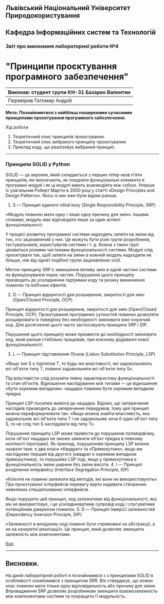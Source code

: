 ## Львівський Національний Університет Природокористування
## Кафедра Інформаційних систем та Технологій



### Звіт про виконання лабораторної роботи №4
# "Принципи проєктування програмного забезпечення"



| Виконав: студент групи КН-31 Базарко Валентин |
|----------------------------------------------|
| Перевірив:Татомир Андрій            |




**Мета:
Познайомитися з найбільш поширеними сучасними принципами проєктування програмного забезпечення.**


Хід роботи

1. Теоретичний опис принципів проєктування.
2. Теоретичний опис вибраного принципу проєктування.
3. Приклад коду, що реалізовує вибраний принцип.

_____________________________
###  Принципи SOLID у Python

SOLID — це акронім, який складається з перших літер назв п'яти принципів, які визначають, як поєднати функціональні елементи в програмні модулі і як ці модулі мають взаємодіяти між собою. Уперше їх узагальнив Роберт Мартін в 2000 році у статті «Design Principles and Design Patterns». Якісь із них вже були відомі раніше.

1. S — Принцип єдиного обов'язку (Single Responsibility Principle, SRP)

«Модуль повинен мати одну і лише одну причину для змін». Іншими словами, модуль має відповідати лише за один аспект функціональності.

У процесі розвитку програмної системи надходять запити на зміни від тих, хто зацікавлений у них. Це можуть бути різні групи розробників, тестувальників, користувачів системи і т. д. Кожна з таких груп цікавиться різними частинами функціональності системи. Модулі слід проєктувати так, щоб запити на зміни в кожний модуль надходили не більше, ніж від однієї подібної групи зацікавлених осіб.

Метою принципу SRP є зменшення впливу змін в одній частині системи на функціонування інших частин. Порушення цього принципу призводить до ускладнення підтримки коду та ризику виникнення помилок та побічних ефектів.

2. O — Принцип відкритості для розширення, закритості для змін (Open/Closed Principle, OCP)

Принцип відкритості для розширення, закритості для змін (Open/Closed Principle, OCP). Проєктування програмних сутностей повинно дозволяти розширювати їх поведінку без необхідності змінювати вже існуючий код. Для досягнення цього часто застосовують принципи SRP і DIP.

Порушення цього принципу може призвести до необхідності змінювати код, який раніше стабільно працював, при кожному додаванні нової функціональності.

3. L — Принцип підставлення Лісков (Liskov Substitution Principle, LSP)

«Якщо тип S є підтипом T, то будь-які властивості, які задовольняють всі об'єкти типу T, повинні задовольняти всі об'єкти типу S».

Під властивістю слід розуміти певну характеристику функціональності та стан об'єктів. Відношення наслідування між типами — це відношення «бути окремим випадком»: нащадок повинен бути окремим випадком предка.

Принцип LSP посилює вимоги до нащадка. Відомо, що заперечення наслідків призводить до заперечення передумов, тому цей принцип можна переформулювати так: «Якщо можна знайти властивість, яка задовольняє всі об'єкти типа Т і не задовольняє хоча б один об'єкт типу S, то не слід тип S наслідувати від типу Т».

Порушення принципу LSP може привести до порушення поліморфізму, коли об'єкт нащадка не зможе замінити об'єкт предка в певному контексті (програмі). Як приклад, порушенням принципу LSP можна назвати таке: є два класи «Квадрат» та «Прямокутник», якщо ми наслідуємо перший від другого (квадрат є окремим випадком прямокутника), то порушимо LSP тоді, якщо у прямокутника є функціональність зміни ширини без зміни висоти.
4. I — Принцип розділення інтерфейсу (Interface Segregation Principle, ISP)

«Клієнти не повинні залежати від методів, які вони не використовують». При проєктуванні інтерфейсів перевагу варто надавати створенню невеликих спеціалізованих інтерфейсів.

Якщо порушити цей принцип, код залежатиме від функціональності, яку він не використовує, і це ускладнюватиме супровід коду і слугуватиме потенційним джерелом помилок.
5. D — Принцип інверсії залежностей (Dependency Inversion Principle, DIP)

«Залежності в вихідному коді повинні бути спрямовані на абстракції, а не на конкретні реалізації». Це принцип, який дозволяє зменшити залежність між компонентами.

[Код](SOLID.py)
_______________________________

 

## Висновки. 

На даній лабораторній роботі я познайомився з з принципами SOLID в особливості ознайомився з принципом SRR. Він стверджує, що кожен клас повинен мати тільки одну відповідальність або причину для зміни. Впровадження SRP дозволяє розробникам зменшити взаємозалежність між компонентами системи та покращити її модульність.
